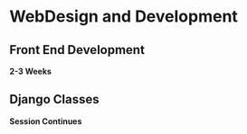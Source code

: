# WebDesign and Development
## Front End Development
**2-3 Weeks**
## Django Classes
**Session Continues**
